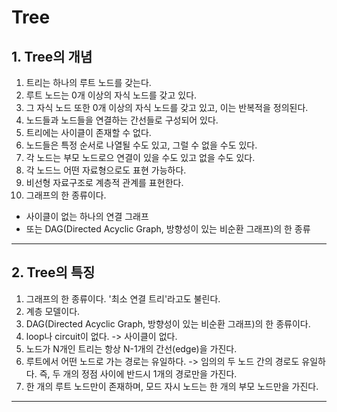 Tree
==================

## 1. Tree의 개념

1. 트리는 하나의 루트 노드를 갖는다.  
2. 루트 노드는 0개 이상의 자식 노드를 갖고 있다.  
3. 그 자식 노드 또한 0개 이상의 자식 노드를 갖고 있고, 이는 반복적을 정의된다.  
4. 노드들과 노드들을 연결하는 간선들로 구성되어 있다.
5. 트리에는 사이클이 존재할 수 없다.
6. 노드들은 특정 순서로 나열될 수도 있고, 그럴 수 없을 수도 있다.
7. 각 노드는 부모 노드로으 연결이 있을 수도 있고 없을 수도 있다.
8. 각 노드느 어떤 자료형으로도 표현 가능하다.
9. 비선형 자료구조로 계층적 관계를 표현한다.
10. 그래프의 한 종류이다.
 - 사이클이 없는 하나의 연결 그래프
 - 또는 DAG(Directed Acyclic Graph, 방향성이 있는 비순환 그래프)의 한 종류
---------------------  
  
## 2. Tree의 특징

1. 그래프의 한 종류이다. '최소 연결 트리'라고도 불린다.
2. 계층 모델이다.
3. DAG(Directed Acyclic Graph, 방향성이 있는 비순환 그래프)의 한 종류이다.
4. loop나 circuit이 없다. -> 사이클이 없다.
5. 노드가 N개인 트리는 항상 N-1개의 간선(edge)을 가진다.
6. 루트에서 어떤 노드로 가는 경로는 유일하다.
  -> 임의의 두 노드 간의 경로도 유일하다. 즉, 두 개의 정점 사이에 반드시 1개의 경로만을 가진다.
7. 한 개의 루트 노드만이 존재하며, 모드 자시 노드는 한 개의 부모 노드만을 가진다.
---------------------
